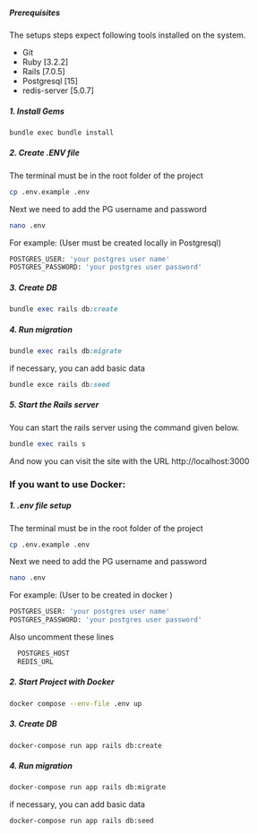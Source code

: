 ##### Prerequisites

The setups steps expect following tools installed on the system.

- Git
- Ruby [3.2.2]
- Rails [7.0.5]
- Postgresql [15]
- redis-server [5.0.7]

##### 1. Install Gems

```bash
bundle exec bundle install
```

##### 2. Create .ENV file

The terminal must be in the root folder of the project

```bash
cp .env.example .env
```

Next we need to add the PG username and password

```bash
nano .env
```

For example: (User must be created locally in Postgresql)

```bash
POSTGRES_USER: 'your postgres user name'
POSTGRES_PASSWORD: 'your postgres user password'
```

##### 3. Create DB

```ruby
bundle exec rails db:create
```

##### 4. Run migration

```ruby
bundle exec rails db:migrate
```
if necessary, you can add basic data

```ruby
bundle exce rails db:seed
```

##### 5. Start the Rails server

You can start the rails server using the command given below.

```ruby
bundle exec rails s
```

And now you can visit the site with the URL http://localhost:3000



### If you want to use Docker: 

##### 1. .env file setup

The terminal must be in the root folder of the project

```bash
cp .env.example .env
```

Next we need to add the PG username and password

```bash
nano .env
```

For example: (User to be created in docker )

```bash
POSTGRES_USER: 'your postgres user name'
POSTGRES_PASSWORD: 'your postgres user password'
```
Also uncomment these lines

```bash
  POSTGRES_HOST
  REDIS_URL
```
##### 2. Start Project with Docker

```bash
docker compose --env-file .env up
```

##### 3. Create DB

```bash
docker-compose run app rails db:create
```

##### 4. Run migration

```bash
docker-compose run app rails db:migrate
```
if necessary, you can add basic data

```bash
docker-compose run app rails db:seed
```
